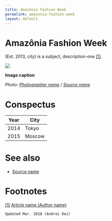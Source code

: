 ```yaml
---
title: Amazônia Fashion Week
permalink: amazonia-fashion-week
layout: default
---
```


# Amazônia Fashion Week

(Est. 2013, city) is a subject, description-one <span id="a1">[\[1\]](#f1)</span>.

![](/images/image-name.jpg)

**Image caption**

*Photo: [Photographer name](http://example.net/) / [Source name](http://example.net/)*

# Conspectus

|Year|City|
|----|---------|
|2014|Tokyo|
|2015|Moscow|

# See also

- [Source name](http://example.net/)

# Footnotes

[[1]](#a1) <span id="f1"></span> [Article name (Author name)](http://example.net/article)


`Updated Mar. 2018 (Andrei Dei)`
